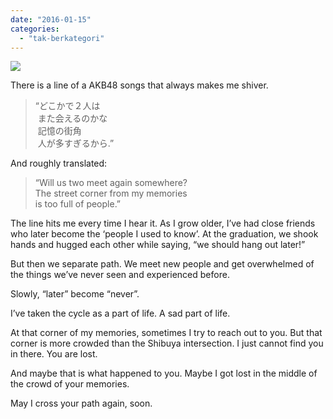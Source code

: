 ```yaml
---
date: "2016-01-15"
categories: 
  - "tak-berkategori"
---
```


![](images/tumblr_nxqnoc4qth1tls8aro1_500.gif)

There is a line of a AKB48 songs that always makes me shiver.  

> “どこかで２人は  
>  また会えるのかな  
>  記憶の街角  
>  人が多すぎるから.”

And roughly translated:

> “Will us two meet again somewhere?  
> The street corner from my memories  
> is too full of people.”

The line hits me every time I hear it. As I grow older, I’ve had close friends who later become the ‘people I used to know’. At the graduation, we shook hands and hugged each other while saying, “we should hang out later!”  

But then we separate path. We meet new people and get overwhelmed of the things we’ve never seen and experienced before.  

Slowly, “later” become “never”.  

I’ve taken the cycle as a part of life. A sad part of life.

At that corner of my memories, sometimes I try to reach out to you. But that corner is more crowded than the Shibuya intersection. I just cannot find you in there. You are lost.

And maybe that is what happened to you. Maybe I got lost in the middle of the crowd of your memories.  

May I cross your path again, soon.
